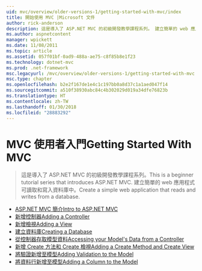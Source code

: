 ```yaml
---
uid: mvc/overview/older-versions-1/getting-started-with-mvc/index
title: 開始使用 MVC |Microsoft 文件
author: rick-anderson
description: 這是導入了 ASP.NET MVC 的初級開發教學課程系列。 建立簡單的 web 應用程式可讀取和寫入資料庫中。
ms.author: aspnetcontent
manager: wpickett
ms.date: 11/08/2011
ms.topic: article
ms.assetid: 057f01bf-0ad9-488a-ae75-c8f85b8e1f23
ms.technology: dotnet-mvc
ms.prod: .net-framework
msc.legacyurl: /mvc/overview/older-versions-1/getting-started-with-mvc
msc.type: chapter
ms.openlocfilehash: b2e2f167de1e4c1c197bb0a8d37c1a1aed047f14
ms.sourcegitcommit: a510f38930abc84c4b302029d019a34dfe76823b
ms.translationtype: HT
ms.contentlocale: zh-TW
ms.lasthandoff: 01/30/2018
ms.locfileid: "28883292"
---
```

<a name="getting-started-with-mvc"></a><span data-ttu-id="fc777-104">MVC 使用者入門</span><span class="sxs-lookup"><span data-stu-id="fc777-104">Getting Started With MVC</span></span>
====================
> <span data-ttu-id="fc777-105">這是導入了 ASP.NET MVC 的初級開發教學課程系列。</span><span class="sxs-lookup"><span data-stu-id="fc777-105">This is a beginner tutorial series that introduces ASP.NET MVC.</span></span> <span data-ttu-id="fc777-106">建立簡單的 web 應用程式可讀取和寫入資料庫中。</span><span class="sxs-lookup"><span data-stu-id="fc777-106">Create a simple web application that reads and writes from a database.</span></span>


- [<span data-ttu-id="fc777-107">ASP.NET MVC 簡介</span><span class="sxs-lookup"><span data-stu-id="fc777-107">Intro to ASP.NET MVC</span></span>](getting-started-with-mvc-part1.md)
- [<span data-ttu-id="fc777-108">新增控制器</span><span class="sxs-lookup"><span data-stu-id="fc777-108">Adding a Controller</span></span>](getting-started-with-mvc-part2.md)
- [<span data-ttu-id="fc777-109">新增檢視</span><span class="sxs-lookup"><span data-stu-id="fc777-109">Adding a View</span></span>](getting-started-with-mvc-part3.md)
- [<span data-ttu-id="fc777-110">建立資料庫</span><span class="sxs-lookup"><span data-stu-id="fc777-110">Creating a Database</span></span>](getting-started-with-mvc-part4.md)
- [<span data-ttu-id="fc777-111">從控制器存取模型資料</span><span class="sxs-lookup"><span data-stu-id="fc777-111">Accessing your Model's Data from a Controller</span></span>](getting-started-with-mvc-part5.md)
- [<span data-ttu-id="fc777-112">新增 Create 方法和 Create 檢視</span><span class="sxs-lookup"><span data-stu-id="fc777-112">Adding a Create Method and Create View</span></span>](getting-started-with-mvc-part6.md)
- [<span data-ttu-id="fc777-113">將驗證新增至模型</span><span class="sxs-lookup"><span data-stu-id="fc777-113">Adding Validation to the Model</span></span>](getting-started-with-mvc-part7.md)
- [<span data-ttu-id="fc777-114">將資料行新增至模型</span><span class="sxs-lookup"><span data-stu-id="fc777-114">Adding a Column to the Model</span></span>](getting-started-with-mvc-part8.md)
